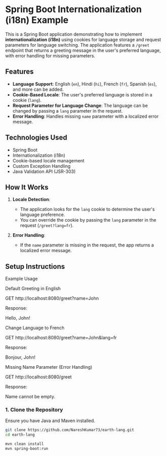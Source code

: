 # Spring Boot Internationalization (i18n) Example

This is a Spring Boot application demonstrating how to implement **internationalization (i18n)** using cookies for language storage and request parameters for language switching. The application features a `/greet` endpoint that returns a greeting message in the user's preferred language, with error handling for missing parameters.

## Features

- **Language Support**: English (`en`), Hindi (`hi`), French (`fr`), Spanish (`es`), and more can be added.
- **Cookie-Based Locale**: The user's preferred language is stored in a cookie (`lang`).
- **Request Parameter for Language Change**: The language can be changed by passing a `lang` parameter in the request.
- **Error Handling**: Handles missing `name` parameter with a localized error message.

## Technologies Used

- Spring Boot
- Internationalization (i18n)
- Cookie-based locale management
- Custom Exception Handling
- Java Validation API (JSR-303)

## How It Works

1. **Locale Detection**:
   - The application looks for the `lang` cookie to determine the user's language preference.
   - You can override the cookie by passing the `lang` parameter in the request (`/greet?lang=fr`).

2. **Error Handling**:
   - If the `name` parameter is missing in the request, the app returns a localized error message.

## Setup Instructions

Example Usage

Default Greeting in English

GET http://localhost:8080/greet?name=John

Response:

Hello, John!


Change Language to French

GET http://localhost:8080/greet?name=John&lang=fr

Response:

Bonjour, John!


Missing Name Parameter (Error Handling)

GET http://localhost:8080/greet

Response:

Name cannot be empty.


### 1. Clone the Repository

Ensure you have Java and Maven installed.

```bash
git clone https://github.com/NareshKumar73/earth-lang.git
cd earth-lang

mvn clean install
mvn spring-boot:run

